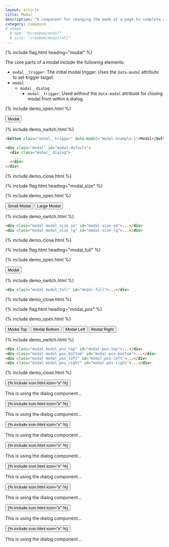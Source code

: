 ```yaml
---
layout: article
title: Modal
description: "A component for changing the mode of a page to complete a critical task. This is usually used in conjunction with the Dialog component to make modal dialogs."
category: compound
# usage:
  # npm: "@vrembem/modal"
  # scss: "vrembem/modal/all"
---
```


{% include flag.html heading="modal" %}

<div class="type" markdown="1">

The core parts of a modal include the following elements:

* `modal__trigger`: The initial modal trigger. Uses the `data-modal` attribute to set trigger target.
* `modal`
  * `modal__dialog`
    * `modal__trigger`: Used without the `data-modal` attribute for closing modal from within a dialog.

</div>

{% include demo_open.html %}

<button class="modal__trigger button button_color_primary" data-modal="modal-default">Modal</button>

{% include demo_switch.html %}

```html
<button class="modal__trigger" data-modal="modal-example-1">Modal</button>

<div class="modal" id="modal-default">
  <div class="modal__dialog">
    ...
  </div>
</div>
```

{% include demo_close.html %}

{% include flag.html heading="modal_size" %}

{% include demo_open.html %}

<div class="level level_wrap">
  <button class="modal__trigger button button_color_primary" data-modal="modal-size-sm">Small Modal</button>
  <button class="modal__trigger button button_color_primary" data-modal="modal-size-lg">Large Modal</button>
</div>

{% include demo_switch.html %}

```html
<div class="modal modal_size_sm" id="modal-size-sm">...</div>
<div class="modal modal_size_lg" id="modal-size-lg">...</div>
```

{% include demo_close.html %}

{% include flag.html heading="modal_full" %}

{% include demo_open.html %}

<button class="modal__trigger button button_color_primary" data-modal="modal-full">Modal</button>

{% include demo_switch.html %}

```html
<div class="modal modal_full" id="modal-full">...</div>
```

{% include demo_close.html %}

{% include flag.html heading="modal_pos" %}

{% include demo_open.html %}

<div class="level level_wrap">
  <button class="modal__trigger button button_color_primary" data-modal="modal-pos-top">Modal Top</button>
  <button class="modal__trigger button button_color_primary" data-modal="modal-pos-bottom">Modal Bottom</button>
  <button class="modal__trigger button button_color_primary" data-modal="modal-pos-left">Modal Left</button>
  <button class="modal__trigger button button_color_primary" data-modal="modal-pos-right">Modal Right</button>
</div>

{% include demo_switch.html %}

```html
<div class="modal modal_pos_top" id="modal-pos-top">...</div>
<div class="modal modal_pos_bottom" id="modal-pos-bottom">...</div>
<div class="modal modal_pos_left" id="modal-pos-left">...</div>
<div class="modal modal_pos_right" id="modal-pos-right">...</div>
```

{% include demo_close.html %}

<!-- modal -->
<div>

  <div class="modal" id="modal-default" tabindex="-1">
    <div class="modal__dialog dialog">
      <button class="modal__trigger dialog__close icon-action icon-action_color_fade">
        {% include icon.html icon="x" %}
      </button>
      <div class="dialog__body">
        <p>This is using the dialog component...</p>
      </div>
    </div>
  </div>

  <div class="modal modal_size_sm" id="modal-size-sm" tabindex="-1">
    <div class="modal__dialog dialog">
      <button class="modal__trigger dialog__close icon-action icon-action_color_fade">
        {% include icon.html icon="x" %}
      </button>
      <div class="dialog__body">
        <p>This is using the dialog component...</p>
      </div>
    </div>
  </div>

  <div class="modal modal_size_lg" id="modal-size-lg" tabindex="-1">
    <div class="modal__dialog dialog">
      <button class="modal__trigger dialog__close icon-action icon-action_color_fade">
        {% include icon.html icon="x" %}
      </button>
      <div class="dialog__body">
        <p>This is using the dialog component...</p>
      </div>
    </div>
  </div>

  <div class="modal modal_full" id="modal-full" tabindex="-1">
    <div class="modal__dialog dialog">
      <button class="modal__trigger dialog__close icon-action icon-action_color_fade">
        {% include icon.html icon="x" %}
      </button>
      <div class="dialog__body">
        <p>This is using the dialog component...</p>
      </div>
    </div>
  </div>

  <!-- modal_pos_[key] -->

  <div class="modal modal_pos_top" id="modal-pos-top" tabindex="-1">
    <div class="modal__dialog dialog">
      <button class="modal__trigger dialog__close icon-action icon-action_color_fade">
        {% include icon.html icon="x" %}
      </button>
      <div class="dialog__body">
        <p>This is using the dialog component...</p>
      </div>
    </div>
  </div>

  <div class="modal modal_pos_bottom" id="modal-pos-bottom" tabindex="-1">
    <div class="modal__dialog dialog">
      <button class="modal__trigger dialog__close icon-action icon-action_color_fade">
        {% include icon.html icon="x" %}
      </button>
      <div class="dialog__body">
        <p>This is using the dialog component...</p>
      </div>
    </div>
  </div>

  <div class="modal modal_pos_left" id="modal-pos-left" tabindex="-1">
    <div class="modal__dialog dialog">
      <button class="modal__trigger dialog__close icon-action icon-action_color_fade">
        {% include icon.html icon="x" %}
      </button>
      <div class="dialog__body">
        <p>This is using the dialog component...</p>
      </div>
    </div>
  </div>

  <div class="modal modal_pos_right" id="modal-pos-right" tabindex="-1">
    <div class="modal__dialog dialog">
      <button class="modal__trigger dialog__close icon-action icon-action_color_fade">
        {% include icon.html icon="x" %}
      </button>
      <div class="dialog__body">
        <p>This is using the dialog component...</p>
      </div>
    </div>
  </div>

</div>
